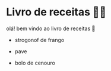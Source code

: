 # Livro de receitas :man_cook:

olá! bem vindo ao livro de receitas :wave:

- strogonof de frango

- pave

- bolo de cenouro
